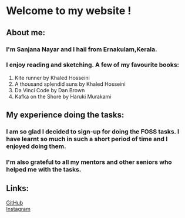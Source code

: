 # **Welcome to my website !**
## **About me:**
### I'm Sanjana Nayar and I hail from Ernakulam,Kerala.
### I enjoy reading and sketching. A few of my favourite books:
1. Kite runner by Khaled Hosseini
2. A thousand splendid suns by Khaled Hosseini
3. Da Vinci Code by Dan Brown
4. Kafka on the Shore by Haruki Murakami

## **My experience doing the tasks:**
### I am so glad I decided to sign-up for doing the FOSS tasks. I have learnt so much in such a short period of time and I enjoyed doing them.
### I'm also grateful to all my mentors and other seniors who helped me with the tasks.
## **Links:**
[GitHub](www.github/sanjana091001) <br />
[Instagram](www.instagram.com/saaanjaaana)

